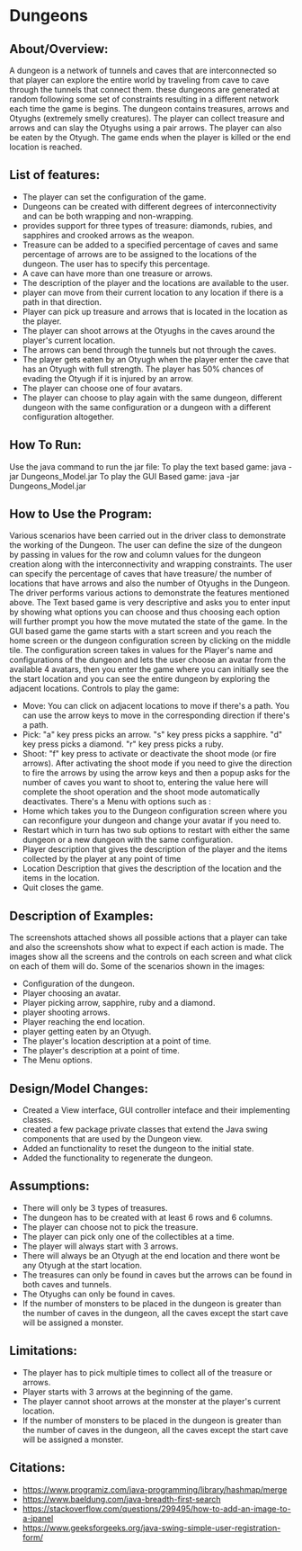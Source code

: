 # Dungeons
## About/Overview:

A dungeon is a network of tunnels and caves that are interconnected so that player can explore the entire world by traveling from cave to cave through the tunnels that connect them. these dungeons are generated at random following some set of constraints resulting in a different network each time the game is begins. The dungeon contains treasures, arrows and Otyughs (extremely smelly creatures). The player can collect treasure and arrows and can slay the Otyughs using a pair arrows. The player can also be eaten by the Otyugh. The game ends when the player is killed or the end location is reached.

## List of features:
- The player can set the configuration of the game.
- Dungeons can be created with different degrees of interconnectivity and can be both wrapping and non-wrapping.
- provides support for three types of treasure: diamonds, rubies, and sapphires and crooked arrows as the weapon.
- Treasure can be added to a specified percentage of caves and same percentage of arrows are to be assigned to the locations of the dungeon. The user has to specify this percentage.
- A cave can have more than one treasure or arrows.
- The description of the player and the locations are available to the user.
- player can move from their current location to any location if there is a path in that direction.
- Player can pick up treasure and arrows that is located in the location as the player.
- The player can shoot arrows at the Otyughs in the caves around the player's current location.
- The arrows can bend through the tunnels but not through the caves.
- The player gets eaten by an Otyugh when the player enter the cave that has an Otyugh with full strength. The player has 50% chances of evading the Otyugh if it is injured by an arrow.
- The player can choose one of four avatars.
- The player can choose to play again with the same dungeon, different dungeon with the same configuration or a dungeon with a different configuration altogether.

## How To Run:
Use the java command to run the jar file:
To play the text based game:
java -jar Dungeons_Model.jar <PlayerName> <rows> <columns> <interconnectivity> <isWrapped> <percentageOfCavesWithTreasureOrLocationWithArrows> <NumberOfOtyughs>
To play the GUI Based game:
java -jar Dungeons_Model.jar

## How to Use the Program:
Various scenarios have been carried out in the driver class to demonstrate the working of the Dungeon. The user can define the size of the dungeon by passing in values for the row and column values for the dungeon creation along with the interconnectivity and wrapping constraints. The user can specify the percentage of caves that have treasure/ the number of locations that have arrows and also the number of Otyughs in the Dungeon. The driver performs various actions to demonstrate the features mentioned above.
The Text based game is very descriptive and asks you to enter input by showing what options you can choose and thus choosing each option will further prompt you how the move mutated the state of the game.
In the GUI based game the game starts with a start screen and you reach the home screen or the dungeon configuration screen by clicking on the middle tile. The configuration screen takes in values for the Player's name and configurations of the dungeon and lets the user choose an avatar from the available 4 avatars, then you enter the game where you can initially see the the start location and you can see the entire dungeon by exploring the adjacent locations.
Controls to play the game:
- Move:
You can click on adjacent locations to move if there's a path.
You can use the arrow keys to move in the corresponding direction if there's a path.
- Pick:
"a" key press picks an arrow.
"s" key press picks a sapphire.
"d" key press picks a diamond.
"r" key press picks a ruby.
- Shoot:
"f" key press to activate or deactivate the shoot mode (or fire arrows).
After activating the shoot mode if you need to give the direction to fire the arrows by using the arrow keys and then a popup asks for the number of caves you want to shoot to, entering the value here will complete the shoot operation and the shoot mode automatically deactivates.
There's a Menu with options such as :
- Home which takes you to the Dungeon configuration screen where you can reconfigure your dungeon and change your avatar if you need to.
- Restart which in turn has two sub options to restart with either the same dungeon or a new dungeon with the same configuration.
- Player description that gives the description of the player and the items collected by the player at any point of time
- Location Description that gives the description of the location and the items in the location.
- Quit closes the game.

## Description of Examples:
The screenshots attached shows all possible actions that a player can take and also the screenshots show what to expect if each action is made. The images show all the screens and the controls on each screen and what click on each of them will do.
Some of the scenarios shown in the images:
- Configuration of the dungeon.
- Player choosing an avatar.
- Player picking arrow, sapphire, ruby and a diamond.
- player shooting arrows.
- Player reaching the end location.
- player getting eaten by an Otyugh.
- The player's location description at a point of time.
- The player's description at a point of time. 
- The Menu options.

## Design/Model Changes:
- Created a View interface, GUI controller inteface and their implementing classes.
- created a few package private classes that extend the Java swing components that are used by the Dungeon view.
- Added an functionality to reset the dungeon to the initial state.
- Added the functionality to regenerate the dungeon.

## Assumptions:
- There will only be 3 types of treasures.
- The dungeon has to be created with at least 6 rows and 6 columns.
- The player can choose not to pick the treasure.
- The player can pick only one of the collectibles at a time.
- The player will always start with 3 arrows.
- There will always be an Otyugh at the end location and there wont be any Otyugh at the start location.
- The treasures can only be found in caves but the arrows can be found in both caves and tunnels.
- The Otyughs can only be found in caves.
- If the number of monsters to be placed in the dungeon is greater than the number of caves in the dungeon, all the caves except the start cave will be assigned a monster.

## Limitations:
- The player has to pick multiple times to collect all of the treasure or arrows.
- Player starts with 3 arrows at the beginning of the game.
- The player cannot shoot arrows at the monster at the player's current location.
- If the number of monsters to be placed in the dungeon is greater than the number of caves in the dungeon, all the caves except the start cave will be assigned a monster.

## Citations:
- https://www.programiz.com/java-programming/library/hashmap/merge 
- https://www.baeldung.com/java-breadth-first-search
- https://stackoverflow.com/questions/299495/how-to-add-an-image-to-a-jpanel
- https://www.geeksforgeeks.org/java-swing-simple-user-registration-form/
